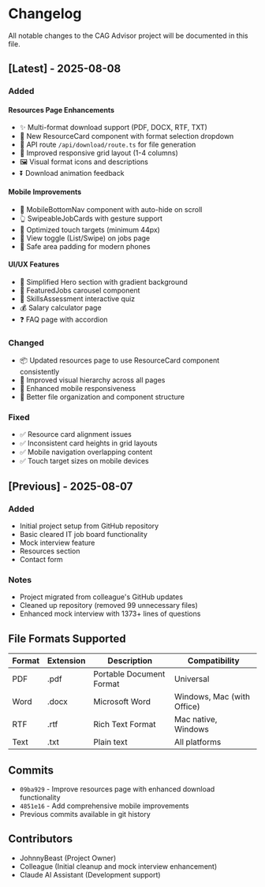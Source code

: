 # Changelog
All notable changes to the CAG Advisor project will be documented in this file.

## [Latest] - 2025-08-08

### Added
#### Resources Page Enhancements
- ✨ Multi-format download support (PDF, DOCX, RTF, TXT)
- 🎨 New ResourceCard component with format selection dropdown
- 🔧 API route `/api/download/route.ts` for file generation
- 📱 Improved responsive grid layout (1-4 columns)
- 🖼️ Visual format icons and descriptions
- ⏬ Download animation feedback

#### Mobile Improvements
- 📱 MobileBottomNav component with auto-hide on scroll
- 👆 SwipeableJobCards with gesture support
- 🎯 Optimized touch targets (minimum 44px)
- 🔄 View toggle (List/Swipe) on jobs page
- 📐 Safe area padding for modern phones

#### UI/UX Features
- 🎨 Simplified Hero section with gradient background
- 🎠 FeaturedJobs carousel component
- 📝 SkillsAssessment interactive quiz
- 💰 Salary calculator page
- ❓ FAQ page with accordion

### Changed
- 📦 Updated resources page to use ResourceCard component consistently
- 🎨 Improved visual hierarchy across all pages
- 📱 Enhanced mobile responsiveness
- 🔧 Better file organization and component structure

### Fixed
- ✅ Resource card alignment issues
- ✅ Inconsistent card heights in grid layouts
- ✅ Mobile navigation overlapping content
- ✅ Touch target sizes on mobile devices

## [Previous] - 2025-08-07

### Added
- Initial project setup from GitHub repository
- Basic cleared IT job board functionality
- Mock interview feature
- Resources section
- Contact form

### Notes
- Project migrated from colleague's GitHub updates
- Cleaned up repository (removed 99 unnecessary files)
- Enhanced mock interview with 1373+ lines of questions

## File Formats Supported
| Format | Extension | Description | Compatibility |
|--------|-----------|-------------|---------------|
| PDF | .pdf | Portable Document Format | Universal |
| Word | .docx | Microsoft Word | Windows, Mac (with Office) |
| RTF | .rtf | Rich Text Format | Mac native, Windows |
| Text | .txt | Plain text | All platforms |

## Commits
- `09ba929` - Improve resources page with enhanced download functionality
- `4851e16` - Add comprehensive mobile improvements
- Previous commits available in git history

## Contributors
- JohnnyBeast (Project Owner)
- Colleague (Initial cleanup and mock interview enhancement)
- Claude AI Assistant (Development support)